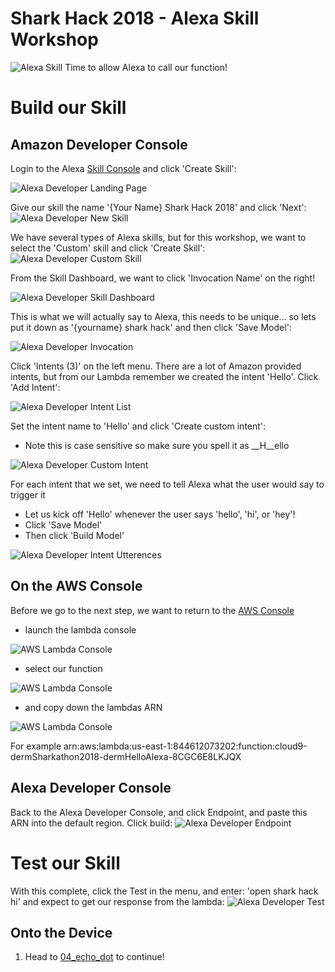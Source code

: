 # Shark Hack 2018 - Alexa Skill Workshop
![Alexa Skill](../images/SharkHack%202018%20Alexa%20Workshop%20Banner%20-%20Alexa%20Skill.png)
Time to allow Alexa to call our function!

# Build our Skill
## Amazon Developer Console

Login to the Alexa [Skill Console](https://developer.amazon.com/alexa/console/ask) and click 'Create Skill':

![Alexa Developer Landing Page](../images/Alexa%20Console%20-%2001%20-%20Landing.png)

Give our skill the name '{Your Name} Shark Hack 2018' and click 'Next':
![Alexa Developer New Skill](../images/Alexa%20Console%20-%2002%20-%20New%20Skill.png)

We have several types of Alexa skills, but for this workshop, we want to select the 'Custom' skill and click 'Create Skill':
![Alexa Developer Custom Skill](../images/Alexa%20Console%20-%2003%20-%20Custom%20Skill.png)

From the Skill Dashboard, we want to click 'Invocation Name' on the right!

![Alexa Developer Skill Dashboard](../images/Alexa%20Console%20-%2004%20-%20Skill%20Dashboard.png)

This is what we will actually say to Alexa, this needs to be unique... 
so lets put it down as '{yourname} shark hack' and then click 'Save Model':

![Alexa Developer Invocation](../images/Alexa%20Console%20-%2005%20-%20Invocation.png)

Click 'Intents (3)' on the left menu. There are a lot of Amazon provided intents, but from our Lambda remember we created the intent 'Hello'. Click 'Add Intent':

![Alexa Developer Intent List](../images/Alexa%20Console%20-%2006%20-%20Intent%20List.png)

Set the intent name to 'Hello' and click 'Create custom intent':
* Note this is case sensitive so make sure you spell it as __H__ello

![Alexa Developer Custom Intent](../images/Alexa%20Console%20-%2007%20-%20Custom%20Intent.png)

For each intent that we set, we need to tell Alexa what the user would say to trigger it
* Let us kick off 'Hello' whenever the user says 'hello', 'hi', or 'hey'! 
* Click 'Save Model'  
* Then click 'Build Model'

![Alexa Developer Intent Utterences](../images/Alexa%20Console%20-%2008%20-%20Intent%20Utterances.png)

## On the AWS Console
Before we go to the next step, we want to return to the [AWS Console](https://console.aws.amazon.com/lambda/home?region=us-east-1#/functions) 

* launch the lambda console

![AWS Lambda Console](../images/Cloud9_LambdaConsole.png)

* select our function

![AWS Lambda Console](../images/Cloud9_Function.png)

* and copy down the lambdas ARN

![AWS Lambda Console](../images/Cloud9_LambdaArn.png)

For example arn:aws:lambda:us-east-1:844612073202:function:cloud9-dermSharkathon2018-dermHelloAlexa-8CGC6E8LKJQX

## Alexa Developer Console

Back to the Alexa Developer Console, and click Endpoint, and paste this ARN into the default region. Click build:
![Alexa Developer Endpoint](../images/Alexa%20Console%20-%2010%20-%20Endpoint.png)

# Test our Skill
With this complete, click the Test in the menu, and enter: 'open shark hack hi' and expect to get our response from the lambda:
![Alexa Developer Test](../images/Alexa%20Console%20-%2011%20-%20Test.png)

## Onto the Device
1. Head to [04_echo_dot](../04_echo_dot) to continue!
